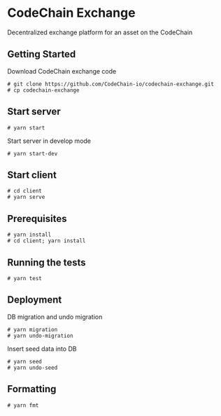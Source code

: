 # CodeChain Exchange

Decentralized exchange platform for an asset on the CodeChain

## Getting Started

Download CodeChain exchange code

```
# git clone https://github.com/CodeChain-io/codechain-exchange.git
# cp codechain-exchange
```

## Start server

```
# yarn start
```

Start server in develop mode

```
# yarn start-dev
```

## Start client

```
# cd client
# yarn serve
```

## Prerequisites

```
# yarn install
# cd client; yarn install
```

## Running the tests

```
# yarn test
```

## Deployment

DB migration and undo migration

```
# yarn migration
# yarn undo-migration
```

Insert seed data into DB

```
# yarn seed
# yarn undo-seed
```

## Formatting
```
# yarn fmt
```
